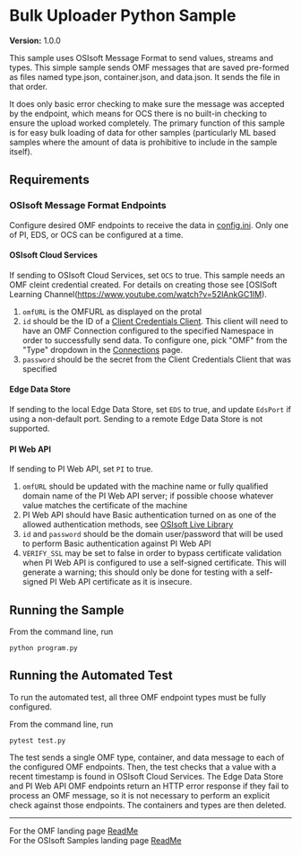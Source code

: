 # Bulk Uploader Python Sample

**Version:** 1.0.0

This sample uses OSIsoft Message Format to send values, streams and types. This simple sample sends OMF messages that are saved pre-formed as files named type.json, container.json, and data.json. It sends the file in that order.

It does only basic error checking to make sure the message was accepted by the endpoint, which means for OCS there is no built-in checking to ensure the upload worked completely. The primary function of this sample is for easy bulk loading of data for other samples (particularly ML based samples where the amount of data is prohibitive to include in the sample itself).

## Requirements

### OSIsoft Message Format Endpoints

Configure desired OMF endpoints to receive the data in [config.ini](.\config.ini). Only one of PI, EDS, or OCS can be configured at a time.

#### OSIsoft Cloud Services

If sending to OSIsoft Cloud Services, set `OCS` to true. This sample needs an OMF cleint credential created. For details on creating those see [OSISoft Learning Channel(https://www.youtube.com/watch?v=52lAnkGC1IM).

1. `omfURL` is the OMFURL as displayed on the protal
1. `id` should be the ID of a [Client Credentials Client](https://cloud.osisoft.com/clients). This client will need to have an OMF Connection configured to the specified Namespace in order to successfully send data. To configure one, pick "OMF" from the "Type" dropdown in the [Connections](https://cloud.osisoft.com/connections) page.
1. `password` should be the secret from the Client Credentials Client that was specified

#### Edge Data Store

If sending to the local Edge Data Store, set `EDS` to true, and update `EdsPort` if using a non-default port. Sending to a remote Edge Data Store is not supported.

#### PI Web API

If sending to PI Web API, set `PI` to true.

1. `omfURL` should be updated with the machine name or fully qualified domain name of the PI Web API server; if possible choose whatever value matches the certificate of the machine
1. PI Web API should have Basic authentication turned on as one of the allowed authentication methods, see [OSIsoft Live Library](https://livelibrary.osisoft.com/LiveLibrary/web/ui.xql?action=html&resource=publist_home.html&pub_category=PI-Web-API)
1. `id` and `password` should be the domain user/password that will be used to perform Basic authentication against PI Web API
1. `VERIFY_SSL` may be set to false in order to bypass certificate validation when PI Web API is configured to use a self-signed certificate. This will generate a warning; this should only be done for testing with a self-signed PI Web API certificate as it is insecure.

## Running the Sample

From the command line, run

```shell
python program.py
```

## Running the Automated Test

To run the automated test, all three OMF endpoint types must be fully configured.

From the command line, run

```shell
pytest test.py
```

The test sends a single OMF type, container, and data message to each of the configured OMF endpoints. Then, the test checks that a value with a recent timestamp is found in OSIsoft Cloud Services. The Edge Data Store and PI Web API OMF endpoints return an HTTP error response if they fail to process an OMF message, so it is not necessary to perform an explicit check against those endpoints. The containers and types are then deleted.

---

For the OMF landing page [ReadMe](../../../)  
For the OSIsoft Samples landing page [ReadMe](https://github.com/osisoft/OSI-Samples)
